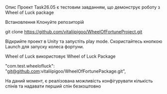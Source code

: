 Опис
Проект Task26.05 є тестовим завданням, що демонструє роботу з Wheel of Luck package

Встановлення
Клонуйте репозиторій

git clone https://github.com/vitaliipigoo/WheelOfFortuneProject.git

Відкрийте проект в Unity та запустіть play mode. Скористайтесь кнопкою Launch для запуску колеса фортуни.

Wheel of Luck використовує Wheel of Luck Package

"com.test.wheelofluck": "git@github.com:vitaliipigoo/WheelOfFortunePackage.git",

На даний момент, є реалізована можливість конфігурувати кількість спінів та надавати перший спін безкоштовно
